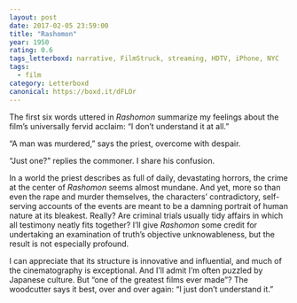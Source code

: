 ```yaml
---
layout: post 
date: 2017-02-05 23:59:00
title: "Rashomon"
year: 1950
rating: 0.6
tags_letterboxd: narrative, FilmStruck, streaming, HDTV, iPhone, NYC
tags:
  - film
category: Letterboxd
canonical: https://boxd.it/dFLOr
---
```


The first six words uttered in <cite>Rashomon</cite> summarize my feelings about the film’s universally fervid acclaim: “I don’t understand it at all.” 

“A man was murdered,” says the priest, overcome with despair.

“Just one?” replies the commoner. I share his confusion.

In a world the priest describes as full of daily, devastating horrors, the crime at the center of <cite>Rashomon</cite> seems almost mundane. And yet, more so than even the rape and murder themselves, the characters’ contradictory, self-serving accounts of the events are meant to be a damning portrait of human nature at its bleakest. Really? Are criminal trials usually tidy affairs in which all testimony neatly fits together? I’ll give <cite>Rashomon</cite> some credit for undertaking an examination of truth’s objective unknowableness, but the result is not especially profound.

I can appreciate that its structure is innovative and influential, and much of the cinematography is exceptional. And I’ll admit I’m often puzzled by Japanese culture. But “one of the greatest films ever made”? The woodcutter says it best, over and over again: “I just don’t understand it.”